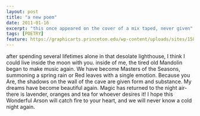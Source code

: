 ```yaml
---
layout: post
title: "a new poem"
date: 2011-01-16
excerpt: "this once appeared on the cover of a mix taped, never given"
tags: [POETRY]
feature: https://graphicarts.princeton.edu/wp-content/uploads/sites/158/2014/02/leger-illuminations.jpg
---
```



after spending several lifetimes alone in that desolate lighthouse, I think I could live inside the moon with you. inside of me, the tired old Mandolin began to make music again. We have become Masters of the Seasons, summoning a spring rain or Red leaves with a single emotion. Because you Are, the shadows on the wall of the cave are given form and substance. My dreams have become beautiful again. Magic has returned to the night air-there is lavender, oranges and tea for whoever desires it! I hope this Wonderful Arson will catch fire to your heart, and we will never know a cold night again.
